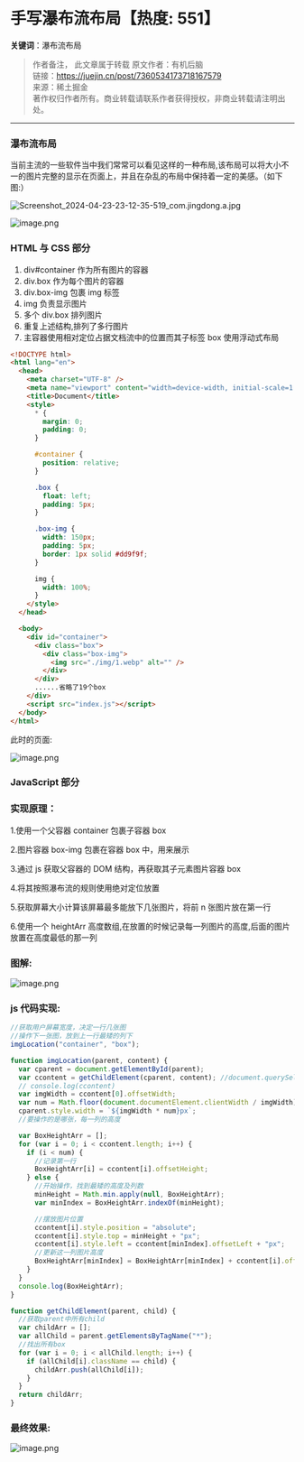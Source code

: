 # 手写瀑布流布局【热度: 551】

**关键词**：瀑布流布局

> 作者备注， 此文章属于转载
> 原文作者：有机后脑  
> 链接：https://juejin.cn/post/7360534173718167579  
> 来源：稀土掘金  
> 著作权归作者所有。商业转载请联系作者获得授权，非商业转载请注明出处。

---

### 瀑布流布局

当前主流的一些软件当中我们常常可以看见这样的一种布局,该布局可以将大小不一的图片完整的显示在页面上，并且在杂乱的布局中保持着一定的美感。（如下图:）

![Screenshot_2024-04-23-23-12-35-519_com.jingdong.a.jpg](https://p9-juejin.byteimg.com/tos-cn-i-k3u1fbpfcp/c4e450f7ba984760833bb58e9ff2f5ce~tplv-k3u1fbpfcp-jj-mark:3024:0:0:0:q75.awebp#?w=1440&h=3200&s=1715452&e=jpg&b=f7efed)

![image.png](https://p9-juejin.byteimg.com/tos-cn-i-k3u1fbpfcp/fd2338600ce942ab8f0347d1bf8efbed~tplv-k3u1fbpfcp-jj-mark:3024:0:0:0:q75.awebp#?w=1860&h=890&s=1332320&e=png&b=f8f4f3)

### HTML 与 CSS 部分

1. div#container 作为所有图片的容器
2. div.box 作为每个图片的容器
3. div.box-img 包裹 img 标签
4. img 负责显示图片
5. 多个 div.box 排列图片
6. 重复上述结构,排列了多行图片
7. 主容器使用相对定位占据文档流中的位置而其子标签 box 使用浮动式布局

```html
<!DOCTYPE html>
<html lang="en">
  <head>
    <meta charset="UTF-8" />
    <meta name="viewport" content="width=device-width, initial-scale=1.0" />
    <title>Document</title>
    <style>
      * {
        margin: 0;
        padding: 0;
      }

      #container {
        position: relative;
      }

      .box {
        float: left;
        padding: 5px;
      }

      .box-img {
        width: 150px;
        padding: 5px;
        border: 1px solid #dd9f9f;
      }

      img {
        width: 100%;
      }
    </style>
  </head>

  <body>
    <div id="container">
      <div class="box">
        <div class="box-img">
          <img src="./img/1.webp" alt="" />
        </div>
      </div>
      ......省略了19个box
    </div>
    <script src="index.js"></script>
  </body>
</html>
```

此时的页面:

![image.png](https://p1-juejin.byteimg.com/tos-cn-i-k3u1fbpfcp/4948c01e92814e9583a34ea2ce4bbd42~tplv-k3u1fbpfcp-jj-mark:3024:0:0:0:q75.awebp#?w=1928&h=1040&s=1053345&e=png&b=ffffff)

### JavaScript 部分

### 实现原理：

1.使用一个父容器 container 包裹子容器 box

2.图片容器 box-img 包裹在容器 box 中，用来展示

3.通过 js 获取父容器的 DOM 结构，再获取其子元素图片容器 box

4.将其按照瀑布流的规则使用绝对定位放置

5.获取屏幕大小计算该屏幕最多能放下几张图片，将前 n 张图片放在第一行

6.使用一个 heightArr 高度数组,在放置的时候记录每一列图片的高度,后面的图片放置在高度最低的那一列

### 图解:

![image.png](https://p9-juejin.byteimg.com/tos-cn-i-k3u1fbpfcp/d2e0b52959ea49df9cb63ab2a5aa9bd2~tplv-k3u1fbpfcp-jj-mark:3024:0:0:0:q75.awebp#?w=905&h=636&s=34819&e=png&b=ffffff)

### js 代码实现:

```javascript
//获取用户屏幕宽度，决定一行几张图
//操作下一张图，放到上一行最矮的列下
imgLocation("container", "box");

function imgLocation(parent, content) {
  var cparent = document.getElementById(parent);
  var ccontent = getChildElement(cparent, content); //document.querySelectorAll('#container .box')
  // console.log(ccontent)
  var imgWidth = ccontent[0].offsetWidth;
  var num = Math.floor(document.documentElement.clientWidth / imgWidth);
  cparent.style.width = `${imgWidth * num}px`;
  //要操作的是哪张，每一列的高度

  var BoxHeightArr = [];
  for (var i = 0; i < ccontent.length; i++) {
    if (i < num) {
      //记录第一行
      BoxHeightArr[i] = ccontent[i].offsetHeight;
    } else {
      //开始操作，找到最矮的高度及列数
      minHeight = Math.min.apply(null, BoxHeightArr);
      var minIndex = BoxHeightArr.indexOf(minHeight);

      //摆放图片位置
      ccontent[i].style.position = "absolute";
      ccontent[i].style.top = minHeight + "px";
      ccontent[i].style.left = ccontent[minIndex].offsetLeft + "px";
      //更新这一列图片高度
      BoxHeightArr[minIndex] = BoxHeightArr[minIndex] + ccontent[i].offsetHeight;
    }
  }
  console.log(BoxHeightArr);
}

function getChildElement(parent, child) {
  //获取parent中所有child
  var childArr = [];
  var allChild = parent.getElementsByTagName("*");
  //找出所有box
  for (var i = 0; i < allChild.length; i++) {
    if (allChild[i].className == child) {
      childArr.push(allChild[i]);
    }
  }
  return childArr;
}
```

### 最终效果:

![image.png](https://p6-juejin.byteimg.com/tos-cn-i-k3u1fbpfcp/19e9ec489a484120b12c43fe87b532e7~tplv-k3u1fbpfcp-jj-mark:3024:0:0:0:q75.awebp#?w=1920&h=911&s=1021235&e=png&b=fefcfc)